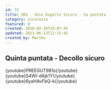 ```yaml
---
id: 73
title: VDS - Volo Diporto Sicuro - 5a puntata
category: sicurezza
featured: 0
created: 2010-02-26T19:07:45
updated: 2013-06-13T12:15:45
created_by: Mariko
---
```

<h2>
 Quinta puntata - Decollo sicuro
</h2>
<p>
 {youtube}PREEGUT981s{/youtube}
 <br/>
 {youtube}S4WI-dAjk1Y{/youtube}
 <br/>
 {youtube}6yaHAvFbQ-k{/youtube}
</p>

